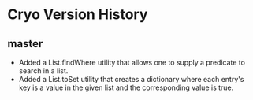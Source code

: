 # Cryo Version History

## master
* Added a List.findWhere utility that allows one to supply a predicate to search in a list.
* Added a List.toSet utility that creates a dictionary where each entry's key is a value in the given list and the corresponding value is true. 